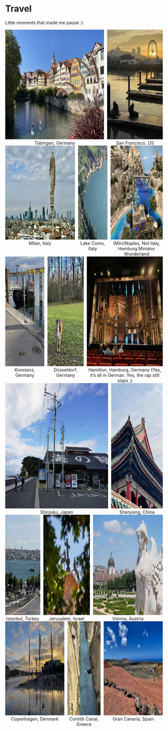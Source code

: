 # Travel

Little moments that made me pause :)

<div style="display: flex; justify-content: left; gap: 10px;">
    <figure style="text-align: center; margin: 0;">
        <img src="photos/tuebingen.jpg" alt="Istanbul, Turkey" title="Istanbul, Turkey" style="height: 350px; width: auto;">
        <figcaption>Tübingen, Germany</figcaption>
    </figure>
    <figure style="text-align: center; margin: 0;">
        <img src="photos/sf.jpg" alt="Corinth Canal, Greece" title="Corinth Canal, Greece" style="height: 350px; width: auto;">
        <figcaption>San Francisco, US</figcaption>
    </figure>
</div>

<div style="display: flex; justify-content: left; gap: 10px;">
    <figure style="text-align: center; margin: 0;">
        <img src="photos/milan.jpg" alt="Istanbul, Turkey" title="Istanbul, Turkey" style="height: 300px; width: auto;">
        <figcaption>Milan, Italy</figcaption>
    </figure>
    <figure style="text-align: center; margin: 0;">
        <img src="photos/lakecomo.jpg" alt="Corinth Canal, Greece" title="Corinth Canal, Greece" style="height: 300px; width: auto;">
        <figcaption>Lake Como, Italy</figcaption>
    </figure>
    <figure style="text-align: center; margin: 0;">
        <img src="photos/Naples_in_hamburg_Miniatur Wunderland.jpg" alt="Gran Canaria, Spain" title="Gran Canaria, Spain" style="height: 300px; width: auto;">
        <figcaption>(Mini)Naples, Not Italy, Hamburg Miniatur Wunderland</figcaption>
    </figure>
</div>

<div style="display: flex; justify-content: left; gap: 10px;">
    <figure style="text-align: center; margin: 0;">
        <img src="photos/konstanz.jpg" alt="Istanbul, Turkey" title="Istanbul, Turkey" style="height: 350px; width: auto;">
        <figcaption>Konstanz, Germany</figcaption>
    </figure>
    <figure style="text-align: center; margin: 0;">
        <img src="photos/dusseldorf.jpg" alt="Corinth Canal, Greece" title="Corinth Canal, Greece" style="height: 350px; width: auto;">
        <figcaption>Düsseldorf, Germany</figcaption>
    </figure>
    <figure style="text-align: center; margin: 0;">
        <img src="photos/hamilton.jpg" alt="Gran Canaria, Spain" title="Gran Canaria, Spain" style="height: 350px; width: auto;">
        <figcaption>Hamilton, Hamburg, Germany (Yes, it’s all in German. Yes, the rap still slaps ;)</figcaption>
    </figure>
</div>

<div style="display: flex; justify-content: left; gap: 10px;">
    <figure style="text-align: center; margin: 0;">
        <img src="photos/shinjuku.jpg" alt="Istanbul, Turkey" title="Istanbul, Turkey" style="height: 400px; width: auto;">
        <figcaption>Shinjuku, Japan</figcaption>
    </figure>
    <figure style="text-align: center; margin: 0;">
        <img src="photos/shenyang.jpg" alt="Corinth Canal, Greece" title="Corinth Canal, Greece" style="height: 400px; width: auto;">
        <figcaption>Shenyang, China</figcaption>
    </figure>
</div>


<div style="display: flex; justify-content: left; gap: 10px;">
    <figure style="text-align: center; margin: 0;">
        <img src="photos/istanbul.jpg" alt="Istanbul, Turkey" title="Istanbul, Turkey" style="height: 320px; width: auto;">
        <figcaption>Istanbul, Turkey</figcaption>
    </figure>
    <figure style="text-align: center; margin: 0;">
        <img src="photos/jerusalem.jpeg" alt="Corinth Canal, Greece" title="Corinth Canal, Greece" style="height: 320px; width: auto;">
        <figcaption>Jerusalem, Israel</figcaption>
    </figure>
    <figure style="text-align: center; margin: 0;">
        <img src="photos/vienna.jpg" alt="Gran Canaria, Spain" title="Gran Canaria, Spain" style="height: 320px; width: auto;">
        <figcaption>Vienna, Austria</figcaption>
    </figure>
</div>

<div style="display: flex; justify-content: left; gap: 10px;">
    <figure style="text-align: center; margin: 0;">
        <img src="photos/copenhagen.jpg" alt="Copenhagen, Denmark" title="Copenhagen, Denmark" style="height: 300px; width: auto;">
        <figcaption>Copenhagen, Denmark</figcaption>
    </figure>
    <figure style="text-align: center; margin: 0;">
        <img src="photos/greece.jpg" alt="Corinth Canal, Greece" title="Corinth Canal, Greece" style="height: 300px; width: auto;">
        <figcaption>Corinth Canal, Greece</figcaption>
    </figure>
    <figure style="text-align: center; margin: 0;">
        <img src="photos/grancanaria.jpg" alt="Gran Canaria, Spain" title="Gran Canaria, Spain" style="height: 300px; width: auto;">
        <figcaption>Gran Canaria, Spain</figcaption>
    </figure>
</div>


<!-- <div style="display: flex; justify-content: left; gap: 10px;">
    <figure style="text-align: center; margin: 0;">
        <img src="photos/datong.png" alt="Beach view 1" title="Beach at sunset 1" style="height: 300px; width: auto;">
        <figcaption>Datong, Shanxi, China</figcaption>
    </figure>
    <figure style="text-align: center; margin: 0;">
        <img src="photos/neimenggu.png" alt="Beach view 2" title="Beach at sunset 2" style="height: 300px; width: auto;">
        <figcaption>Beach at sunset 2</figcaption>
    </figure>
    <figure style="text-align: center; margin: 0;">
        <img src="photos/wuzhen.jpg" alt="Beach view 3" title="Beach at sunset 3" style="height: 300px; width: auto;">
        <figcaption>Beach at sunset 3</figcaption>
    </figure>
</div> -->
<!-- <p>
    As you can tell from the image quality they are taken decades ago.
</p> -->